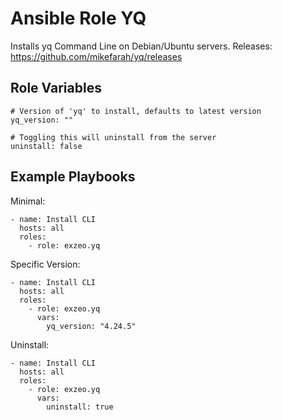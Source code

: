 Ansible Role YQ
=========

Installs yq Command Line on Debian/Ubuntu servers. 
Releases: https://github.com/mikefarah/yq/releases

Role Variables
--------------

```
# Version of 'yq' to install, defaults to latest version
yq_version: ""

# Toggling this will uninstall from the server
uninstall: false
```

Example Playbooks
----------------

Minimal:
```
- name: Install CLI
  hosts: all
  roles:
    - role: exzeo.yq
```

Specific Version:
```
- name: Install CLI
  hosts: all
  roles:
    - role: exzeo.yq
      vars:
        yq_version: "4.24.5"
```

Uninstall:
```
- name: Install CLI
  hosts: all
  roles:
    - role: exzeo.yq
      vars:
        uninstall: true
```